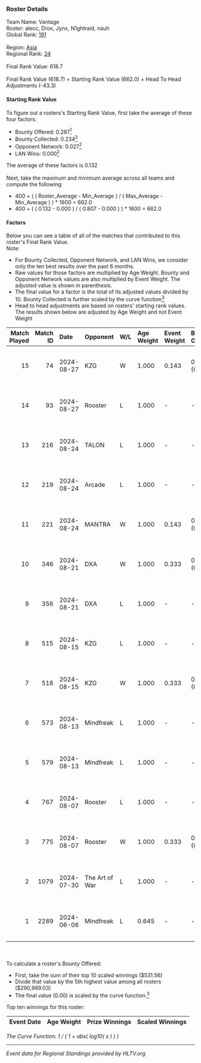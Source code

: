 ### Roster Details<br />
Team Name: Vantage<br />
Roster: alecc, Drox, Jynx, N1ghtraid, nauh<br />
Global Rank: [191](../../standings_global_2024_08_28.md)<br />
<br />
Region: [Asia]( ../../standings_asia_2024_08_28.md)<br />
Regional Rank: [24]( ../../standings_asia_2024_08_28.md)<br />
<br />
Final Rank Value:  618.7<br />
<br />
Final Rank Value (618.7) = Starting Rank Value (662.0) + Head To Head Adjustments (-43.3)<br />

#### Starting Rank Value<br />
To figure out a rosters's Starting Rank Value, first take the average of these four factors:<br />
- Bounty Offered: 0.267[<sup>1</sup>](#table2)
- Bounty Collected: 0.234[<sup>2</sup>](#table1)
- Opponent Network: 0.027[<sup>2</sup>](#table1)
- LAN Wins: 0.000[<sup>2</sup>](#table1)

The average of these factors is 0.132<br />
<br />
Next, take the maximum and minimum average across all teams and compute the following:<br />
- 400 + ( ( Roster_Average - Min_Average ) / ( Max_Average - Min_Average ) ) * 1600 = 662.0
- 400 + ( ( 0.132 - 0.000 ) / ( 0.807 - 0.000 ) ) * 1600 = 662.0


#### Factors<br />
Below you can see a table of all of the matches that contributed to this roster's Final Rank Value.<br />
Note:<br />

- For Bounty Collected, Opponent Network, and LAN Wins, we consider only the ten best results over the past 6 months.
- Raw values for those factors are multiplied by Age Weight. Bounty and Opponent Network values are also multiplied by Event Weight. The adjusted value is shown in parenthesis.
- The final value for a factor is the total of its adjusted values divided by 10. Bounty Collected is further scaled by the curve function[<sup>3</sup>](#curveFunction)
- Head to head adjustments are based on rosters' starting rank values. The results shown below are adjusted by Age Weight and not Event Weight
<span id="table1"></span><br />


| Match Played | Match ID | Date       | Opponent       | W/L | Age Weight | Event Weight | Bounty Collected | Opponent Network | LAN Wins  | H2H Adj. | Roster                                    |
| -: | -: | :- | :- | :- | :- | :- | :- | :- | :- | -: | :- |
|           15 |       74 | 2024-08-27 | KZG            | W   | 1.000      | 0.143        | 0.004 (0.001)    | 0.158 (0.023)    | 0 (0.000) |    17.41 | alecc, Drox, Jynx, N1ghtraid, nauh        |
|           14 |       93 | 2024-08-27 | Rooster        | L   | 1.000      | -            | -                | -                | -         |    -8.40 | alecc, Drox, Jynx, N1ghtraid, nauh        |
|           13 |      216 | 2024-08-24 | TALON          | L   | 1.000      | -            | -                | -                | -         |   -16.05 | alecc, Drox, Jynx, N1ghtraid, nauh        |
|           12 |      219 | 2024-08-24 | Arcade         | L   | 1.000      | -            | -                | -                | -         |   -16.73 | alecc, Drox, Jynx, N1ghtraid, nauh        |
|           11 |      221 | 2024-08-24 | MANTRA         | W   | 1.000      | 0.143        | 0.000 (0.000)    | 0.036 (0.005)    | 0 (0.000) |     9.92 | alecc, Drox, Jynx, N1ghtraid, nauh        |
|           10 |      346 | 2024-08-21 | DXA            | W   | 1.000      | 0.333        | 0.002 (0.001)    | 0.235 (0.078)    | 0 (0.000) |    16.55 | alecc, Drox, Jynx, N1ghtraid, nauh        |
|            9 |      356 | 2024-08-21 | DXA            | L   | 1.000      | -            | -                | -                | -         |   -14.88 | alecc, Drox, Jynx, N1ghtraid, nauh        |
|            8 |      515 | 2024-08-15 | KZG            | L   | 1.000      | -            | -                | -                | -         |   -14.42 | alecc, Drox, Jynx, N1ghtraid, nauh        |
|            7 |      518 | 2024-08-15 | KZG            | W   | 1.000      | 0.333        | 0.004 (0.001)    | 0.158 (0.053)    | 0 (0.000) |    17.21 | alecc, Drox, Jynx, N1ghtraid, nauh        |
|            6 |      573 | 2024-08-13 | Mindfreak      | L   | 1.000      | -            | -                | -                | -         |   -10.27 | alecc, Drox, Jynx, N1ghtraid, nauh        |
|            5 |      579 | 2024-08-13 | Mindfreak      | L   | 1.000      | -            | -                | -                | -         |   -11.12 | alecc, Drox, Jynx, N1ghtraid, nauh        |
|            4 |      767 | 2024-08-07 | Rooster        | L   | 1.000      | -            | -                | -                | -         |   -11.35 | alecc, Drox, Jynx, N1ghtraid, nauh        |
|            3 |      775 | 2024-08-07 | Rooster        | W   | 1.000      | 0.333        | 0.009 (0.003)    | 0.345 (0.115)    | 0 (0.000) |    20.54 | alecc, Drox, Jynx, N1ghtraid, nauh        |
|            2 |     1079 | 2024-07-30 | The Art of War | L   | 1.000      | -            | -                | -                | -         |   -13.03 | Drox, Jynx, N1ghtraid, Napster, nauh      |
|            1 |     2289 | 2024-06-06 | Mindfreak      | L   | 0.645      | -            | -                | -                | -         |    -8.71 | Drox, Jynx, N1ghtraid, Omichella, vision  |

<br />
<span id="table2"></span><br />
To calculate a roster's Bounty Offered:<br />

- First, take the sum of their top 10 scaled winnings ($531.56)
- Divide that value by the 5th highest value among all rosters ($290,989.03)
- The final value (0.00) is scaled by the curve function.[<sup>3</sup>](#curveFunction)

Top ten winnings for this roster:<br />

| Event Date | Age Weight | Prize Winnings | Scaled Winnings |
| :- | -: | :- | :- |


<span id="curveFunction"></span>_The Curve Function: 1 / ( 1 + abs( log10( x ) ) )_<br />

---
_Event data for Regional Standings provided by HLTV.org_<br />
